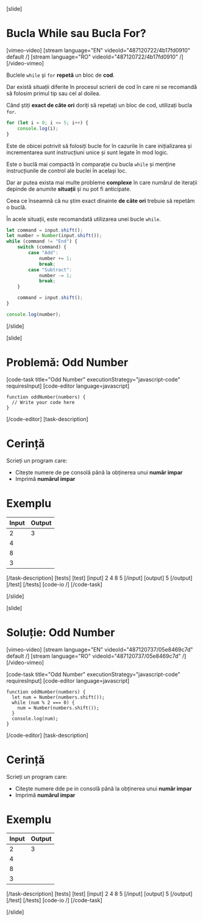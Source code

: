 [slide]
# Bucla While sau Bucla For?

[vimeo-video]
[stream language="EN" videoId="487120722/4b17fd0910" default /]
[stream language="RO" videoId="487120722/4b17fd0910"  /]
[/video-vimeo]


Buclele `while` și `for` **repetă** un bloc de **cod**.

Dar există situații diferite în procesul scrierii de cod în care ni se recomandă să folosim primul tip sau cel al doilea.

Când știți **exact de câte ori** doriți să repetați un bloc de cod, utilizați bucla `for`.
```js live
for (let i = 0; i <= 5; i++) {
    console.log(i);
}
```

Este de obicei potrivit să folosiți bucle for în cazurile în care inițializarea și incrementarea sunt instrucțiuni unice  și sunt legate în mod logic.

Este o buclă mai compactă în comparație cu bucla `while` și menține instrucțiunile de control ale buclei în același loc.

Dar ar putea exista mai multe probleme **complexe** în care numărul de iterații depinde de anumite **situații** și nu pot fi anticipate. 

Ceea ce înseamnă că nu știm exact dinainte **de câte ori** trebuie să repetăm o buclă.

În acele situații, este recomandată utilizarea unei bucle `while`.
```js
let command = input.shift();
let number = Number(input.shift());
while (command != "End") {
    switch (command) {
        case "Add":
            number += 1;
            break;
        case "Subtract":
            number -= 1;
            break;
    }

    command = input.shift();
}

console.log(number);
```
[/slide]

[slide]
# Problemă: Odd Number
[code-task title="Odd Number" executionStrategy="javascript-code" requiresInput]
[code-editor language=javascript]
```
function oddNumber(numbers) {
  // Write your code here
}
```
[/code-editor]
[task-description]
# Cerință
Scrieți un program care:

* Citește numere de pe consolă până la obținerea unui **număr impar**
* Imprimă **numărul impar** 

# Exemplu
  | **Input** | **Output** |
| --- | --- |
|2| 3 |
|4||
|8| |
|3| |

[/task-description]
[tests]
[test]
[input]
2
4
8
5
[/input]
[output]
5
[/output]
[/test]
[/tests]
[code-io /]
[/code-task]

[/slide]

[slide]
# Soluție: Odd Number

[vimeo-video]
[stream language="EN" videoId="487120737/05e8469c7d" default /]
[stream language="RO" videoId="487120737/05e8469c7d"  /]
[/video-vimeo]


[code-task title="Odd Number" executionStrategy="javascript-code" requiresInput]
[code-editor language=javascript]
```
function oddNumber(numbers) {
  let num = Number(numbers.shift());
  while (num % 2 === 0) {
    num = Number(numbers.shift());
  }
  console.log(num);
}
```
[/code-editor]
[task-description]
# Cerință
Scrieți un program care:

* Citește numere dde pe in consolă până la obținerea unui **număr impar**
* Imprimă **numărul impar**
# Exemplu
  | **Input** | **Output** |
| --- | --- |
|2| 3 |
|4||
|8| |
|3| |
[/task-description]
[tests]
[test]
[input]
2
4
8
5
[/input]
[output]
5
[/output]
[/test]
[/tests]
[code-io /]
[/code-task]

[/slide]

